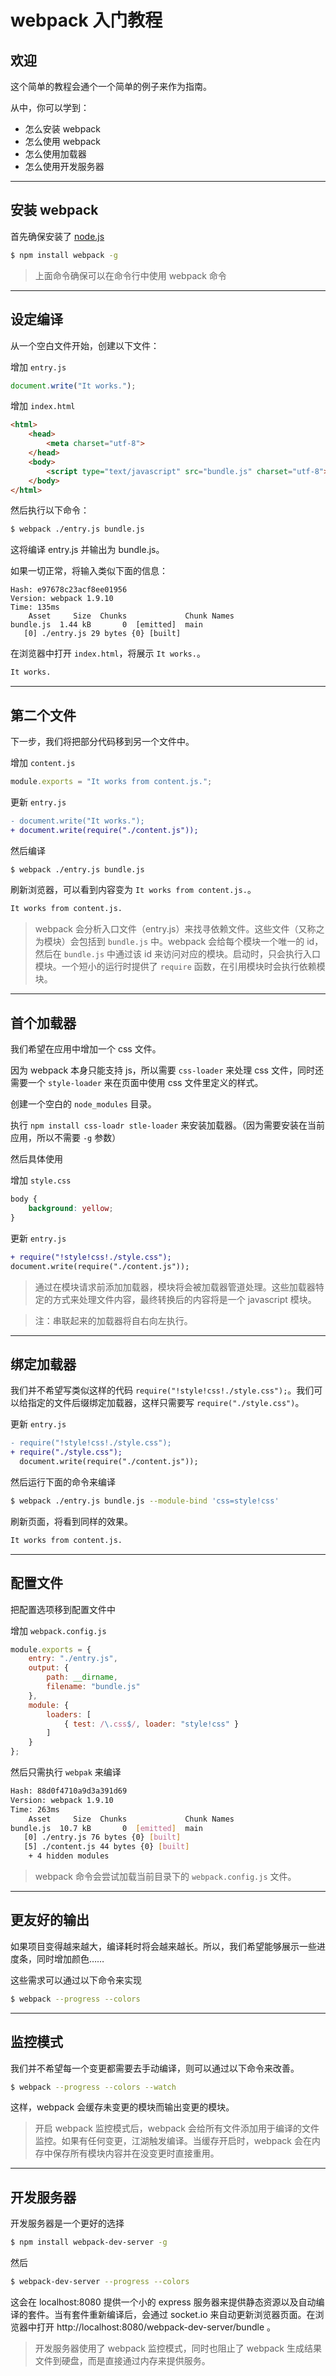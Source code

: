 # webpack 入门教程

## 欢迎

这个简单的教程会通个一个简单的例子来作为指南。

从中，你可以学到：

- 怎么安装 webpack
- 怎么使用 webpack
- 怎么使用加载器
- 怎么使用开发服务器

-----

## 安装 webpack

首先确保安装了 [node.js][node.js]

```bash
$ npm install webpack -g
```

> 上面命令确保可以在命令行中使用 webpack 命令 

-----

## 设定编译

从一个空白文件开始，创建以下文件：

增加 `entry.js`

```js
document.write("It works.");
```

增加 `index.html`

```html
<html>
    <head>
        <meta charset="utf-8">
    </head>
    <body>
        <script type="text/javascript" src="bundle.js" charset="utf-8"></script>
    </body>
</html>
```

然后执行以下命令：

```bash
$ webpack ./entry.js bundle.js
```

这将编译 entry.js 并输出为 bundle.js。

如果一切正常，将输入类似下面的信息：

```
Hash: e97678c23acf8ee01956
Version: webpack 1.9.10
Time: 135ms
    Asset     Size  Chunks             Chunk Names
bundle.js  1.44 kB       0  [emitted]  main
   [0] ./entry.js 29 bytes {0} [built]
```

在浏览器中打开 `index.html`，将展示 `It works.`。

```html
It works.
```

-----

## 第二个文件

下一步，我们将把部分代码移到另一个文件中。

增加 `content.js`

```js
module.exports = "It works from content.js.";
```

更新 `entry.js`

```diff
- document.write("It works.");
+ document.write(require("./content.js"));
```

然后编译

```bash
$ webpack ./entry.js bundle.js
```

刷新浏览器，可以看到内容变为 `It works from content.js.`。

```html
It works from content.js. 
```

> webpack 会分析入口文件（entry.js）来找寻依赖文件。这些文件（又称之为模块）会包括到 `bundle.js` 中。webpack 会给每个模块一个唯一的 id，然后在 `bundle.js` 中通过该 id 来访问对应的模块。启动时，只会执行入口模块。一个短小的运行时提供了 `require` 函数，在引用模块时会执行依赖模块。

-----

## 首个加载器

我们希望在应用中增加一个 css 文件。

因为 webpack 本身只能支持 js，所以需要 `css-loader` 来处理 css 文件，同时还需要一个 `style-loader` 来在页面中使用 css 文件里定义的样式。

创建一个空白的 `node_modules` 目录。

执行 `npm install css-loadr stle-loader` 来安装加载器。（因为需要安装在当前应用，所以不需要 `-g` 参数）

然后具体使用

增加 `style.css`

```css
body {
	background: yellow;
}
```

更新 `entry.js`

```diff
+ require("!style!css!./style.css");
document.write(require("./content.js"));
```

> 通过在模块请求前添加加载器，模块将会被加载器管道处理。这些加载器特定的方式来处理文件内容，最终转换后的内容将是一个 javascript 模块。

> 注：串联起来的加载器将自右向左执行。

-----

## 绑定加载器

我们并不希望写类似这样的代码 `require("!style!css!./style.css");`。我们可以给指定的文件后缀绑定加载器，这样只需要写 `require("./style.css")`。

更新 `entry.js`

```diff
- require("!style!css!./style.css");
+ require("./style.css");
  document.write(require("./content.js"));
```

然后运行下面的命令来编译

```bash
$ webpack ./entry.js bundle.js --module-bind 'css=style!css'
```

刷新页面，将看到同样的效果。

```html
It works from content.js.
```

-----

## 配置文件

把配置选项移到配置文件中

增加 `webpack.config.js`

```js
module.exports = {
    entry: "./entry.js",
    output: {
        path: __dirname,
        filename: "bundle.js"
    },
    module: {
        loaders: [
            { test: /\.css$/, loader: "style!css" }
        ]
    }
};
```

然后只需执行 `webpak` 来编译

```bash
Hash: 88d0f4710a9d3a391d69
Version: webpack 1.9.10
Time: 263ms
    Asset     Size  Chunks             Chunk Names
bundle.js  10.7 kB       0  [emitted]  main
   [0] ./entry.js 76 bytes {0} [built]
   [5] ./content.js 44 bytes {0} [built]
    + 4 hidden modules
```

> webpack 命令会尝试加载当前目录下的 `webpack.config.js` 文件。

-----

## 更友好的输出

如果项目变得越来越大，编译耗时将会越来越长。所以，我们希望能够展示一些进度条，同时增加颜色……

这些需求可以通过以下命令来实现

```bash
$ webpack --progress --colors
```

-----

## 监控模式

我们并不希望每一个变更都需要去手动编译，则可以通过以下命令来改善。

```bash
$ webpack --progress --colors --watch
```

这样，webpack 会缓存未变更的模块而输出变更的模块。

> 开启 webpack 监控模式后，webpack 会给所有文件添加用于编译的文件监控。如果有任何变更，江湖触发编译。当缓存开启时，webpack 会在内存中保存所有模块内容并在没变更时直接重用。

-----

## 开发服务器

开发服务器是一个更好的选择

```bash
$ npm install webpack-dev-server -g
```

然后

```bash
$ webpack-dev-server --progress --colors
```

这会在 localhost:8080 提供一个小的 express 服务器来提供静态资源以及自动编译的套件。当有套件重新编译后，会通过 socket.io 来自动更新浏览器页面。在浏览器中打开  http://localhost:8080/webpack-dev-server/bundle 。

> 开发服务器使用了 webpack 监控模式，同时也阻止了 webpack 生成结果文件到硬盘，而是直接通过内存来提供服务。


[node.js]: http://nodejs.org/
